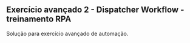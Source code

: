 ## Exercício avançado 2 - Dispatcher Workflow - treinamento RPA
Solução para exercício avançado de automação.
